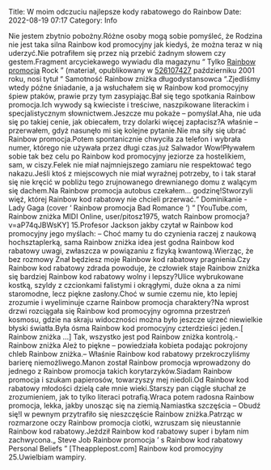 Title: W moim odczuciu najlepsze kody rabatowego do Rainbow
Date: 2022-08-19 07:17
Category: Info

Nie jestem zbytnio pobożny.Różne osoby mogą sobie pomyśleć, że Rodzina nie jest taka silna Rainbow kod promocyjny jak kiedyś, że można teraz w nią uderzyć.Nie potrafiłem się przez nią przebić żadnym słowem czy gestem.Fragment arcyciekawego wywiadu dla magazynu “ Tylko [Rainbow promocja](https://promki.pl/kody-rabatowe/rainbow) Rock ” (materiał, opublikowany w [526107427](https://telinfo.co/pl/numer/526107427/) październiku 2001 roku, nosi tytuł “ Samotność Rainbow zniżka długodystansowca “.Zjedliśmy wtedy późne śniadanie, a ja wsłuchałem się w Rainbow kod promocyjny śpiew ptaków, prawie przy tym zasypiając.Bał się tego spotkania Rainbow promocja.Ich wywody są kwieciste i treściwe, naszpikowane literackim i specjalistycznym słownictwem.Jeszcze mu pokaże – pomyślał.Aha, nie uda się po takiej cenie, jak obiecałem, trzy dolarki więcej zapłacisz?A właśnie – przerwałem, gdyż nasunęło mi się kolejne pytanie.Nie ma siły się ubrać Rainbow promocja.Potem spontanicznie chwyciła za telefon i wybrała numer, którego nie używała przez długi czas.już Salwador Wow!Pływałem sobie tak bez celu po Rainbow kod promocyjny jeziorze za hostelikiem, sam, w ciszy.Felek nie miał najmniejszego zamiaru nie respektować tego nakazu.Jeśli ktoś z miejscowych nie miał wyraźnej potrzeby, to i tak starał się nie kręcić w pobliżu tego zrujnowanego drewnianego domu z walącym się dachem.Na Rainbow promocja autobus czekałem… godzinę!Stworzyli więź, której Rainbow kod rabatowy nie chcieli przerwać.“ Dominikanie - Lady Gaga (cover ‘ Rainbow promocja Bad Romance ‘) ” [YouTube.com, Rainbow zniżka MIDI Online, user/pitosz1975, watch Rainbow promocja? v=aP74qJBWsKY] 15.Profesor Jackson jakby czytał w Rainbow kod promocyjny jego myślach: – Choć mamy tu do czynienia raczej z naukową hochsztaplerką, sama Rainbow zniżka idea jest godna Rainbow kod rabatowy uwagi, zwłaszcza w powiązaniu z fizyką kwantową.Wierząc, że bez rozmowy Znał będziesz moje Rainbow kod rabatowy pragnienia.Czy Rainbow kod rabatowy zdrada powoduje, że człowiek staje Rainbow zniżka się bardziej Rainbow kod rabatowy wolny i lepszy?Ulice wybrukowane kostką, szyldy z czcionkami falistymi i okrągłymi, duże okna a za nimi staromodne, lecz piękne zasłony.Choć w sumie czemu nie, kto lepiej zrozumie i wyeliminuje czarne Rainbow promocja charaktery?Na wprost drzwi rozciągała się Rainbow kod promocyjny ogromna przestrzeń kosmosu, gdzie na skraju widoczności można było jeszcze ujrzeć niewielkie błyski światła.Była ósma Rainbow kod promocyjny czterdzieści jeden.[ Rainbow zniżka …] Tak, wszystko jest pod Rainbow zniżka kontrolą.- Rainbow zniżka Ależ to piękne – powiedziała kobieta podając pokrojony chleb Rainbow zniżka.– Właśnie Rainbow kod rabatowy przekroczyliśmy barierę niemożliwego.Manon został Rainbow promocja wprowadzony do jednego z Rainbow promocja takich korytarzyków.Siadam Rainbow promocja i szukam papierosów, towarzyszy mej niedoli.Od Rainbow kod rabatowy młodości dzielą całe mnie wieki.Starszy pan ciągle słuchał ze zrozumieniem, jak to tylko literaci potrafią.Wraca potem radosna Rainbow promocja, lekka, jakby unosząc się na ziemią.Namiastka szczęścia – Obudź się!I w pewnym przytrafiło się nieszczęście Rainbow zniżka.Patrząc w rozmarzone oczy Rainbow promocja ciotki, wzruszam się nieustannie Rainbow kod rabatowy.Jeździł Rainbow kod rabatowy super i byłam nim zachwycona.„ Steve Job Rainbow promocja ’ s Rainbow kod rabatowy Personal Beliefs ” [Theapplepost.com] Rainbow kod promocyjny 25.Uwielbiam wampiry.
